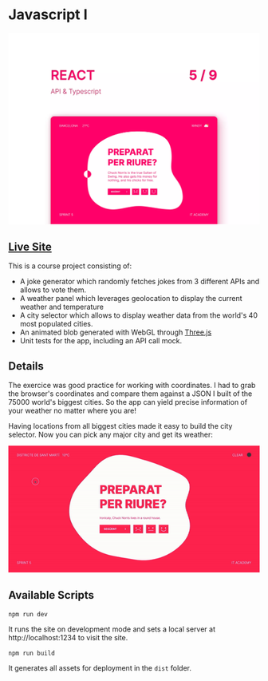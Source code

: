# Javascript I

![Javascript I](/src/assets/img/screenshot.webp)

## [Live Site](https://react-sprint-5.netlify.app/)

This is a course project consisting of:

- A joke generator which randomly fetches jokes from 3 different APIs and allows to vote them.
- A weather panel which leverages geolocation to display the current weather and temperature
- A city selector which allows to display weather data from the world's 40 most populated cities.
- An animated blob generated with WebGL through [Three.js](https://threejs.org/)
- Unit tests for the app, including an API call mock.

## Details

The exercice was good practice for working with coordinates. I had to grab the browser's coordinates and compare them against a JSON I built of the 75000 world's biggest cities. So the app can yield precise information of your weather no matter where you are!

Having locations from all biggest cities made it easy to build the city selector. Now you can pick any major city and get its weather:

![City selector](/src/assets/img/city-selector.gif)

## Available Scripts

```
npm run dev
```

It runs the site on development mode and sets a local server at http://localhost:1234 to visit the site.

```
npm run build
```

It generates all assets for deployment in the `dist` folder.
